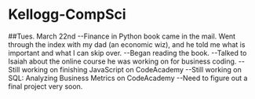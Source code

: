 # Kellogg-CompSci

##Tues. March 22nd
--Finance in Python book came in the mail. Went through the index with my dad (an economic wiz), and he told me what is important and what I can skip over.
--Began reading the book.
--Talked to Isaiah about the online course he was working on for business coding.
--Still working on finishing JavaScript on CodeAcademy
--Still working on SQL: Analyzing Business Metrics on CodeAcademy
--Need to figure out a final project very soon.
